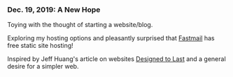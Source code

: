 <!-- {% include=head %} -->

### Dec. 19, 2019: A New Hope

Toying with the thought of starting a website/blog.

Exploring my hosting options and pleasantly surprised that
[Fastmail](https://fastmail.com) has free static site hosting!

Inspired by Jeff Huang's article on websites
[Designed to Last](https://jeffhuang.com/designed_to_last) and
a general desire for a simpler web.

<!-- {% include=post-tail %} -->
